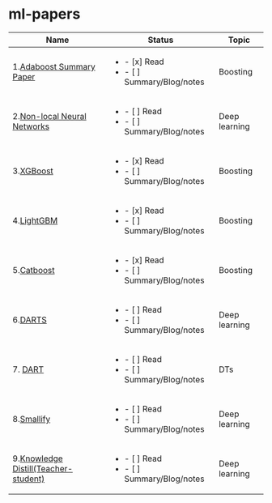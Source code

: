 # ml-papers



|Name  |Status 	|Topic|
|------------|-----------	|---------|
|1.[Adaboost Summary Paper](http://rob.schapire.net/papers/explaining-adaboost.pdf)|<ul><li>- [x]  Read</li><li>- [ ] Summary/Blog/notes</li></ul> | Boosting
|2.[Non-local Neural Networks](https://arxiv.org/abs/1711.07971.pdf)|<ul><li>- [ ]  Read</li><li>- [ ] Summary/Blog/notes</li></ul>|Deep learning
|3.[XGBoost](https://arxiv.org/pdf/1603.02754.pdf)|<ul><li>- [x]  Read</li><li>- [ ] Summary/Blog/notes</li></ul>|Boosting	|
|4.[LightGBM](https://papers.nips.cc/paper/6907-lightgbm-a-highly-efficient-gradient-boosting-decision-tree.pdf)| <ul><li>- [x]  Read</li><li>- [ ] Summary/Blog/notes</li></ul>| Boosting
|5.[Catboost](http://learningsys.org/nips17/assets/papers/paper_11.pdf)| <ul><li>- [x]  Read</li><li>- [ ] Summary/Blog/notes</li></ul>| Boosting|
|6.[DARTS](https://arxiv.org/abs/1806.09055)|<ul><li>- [ ]  Read</li><li>- [ ] Summary/Blog/notes</li></ul>| Deep learning|
|7. [DART](https://arxiv.org/pdf/1505.01866.pdf)|<ul><li>- [ ]  Read</li><li>- [ ] Summary/Blog/notes</li></ul>| DTs|
|8.[Smallify](https://arxiv.org/pdf/1806.03723.pdf)|<ul><li>- [ ]  Read</li><li>- [ ] Summary/Blog/notes</li></ul>| Deep learning|
|9.[Knowledge Distill(Teacher-student)](https://arxiv.org/pdf/1503.02531v1.pdf)|<ul><li>- [ ]  Read</li><li>- [ ] Summary/Blog/notes</li></ul>| Deep learning|




